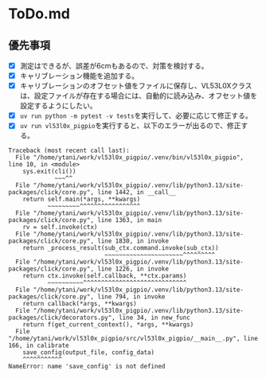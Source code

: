 # ToDo.md

## 優先事項

- [x] 測定はできるが、誤差が6cmもあるので、対策を検討する。
- [x] キャリブレーション機能を追加する。
- [x] キャリブレーションのオフセット値をファイルに保存し、VL53L0Xクラスは、設定ファイルが存在する場合には、自動的に読み込み、オフセット値を設定するようにしたい。
- [x] `uv run python -m pytest -v tests`を実行して、必要に応じて修正する。
- [x] `uv run vl53l0x_pigpio`を実行すると、以下のエラーが出るので、修正する。
```
Traceback (most recent call last):
  File "/home/ytani/work/vl53l0x_pigpio/.venv/bin/vl53l0x_pigpio", line 10, in <module>
    sys.exit(cli())
             ~~~^^
  File "/home/ytani/work/vl53l0x_pigpio/.venv/lib/python3.13/site-packages/click/core.py", line 1442, in __call__
    return self.main(*args, **kwargs)
           ~~~~~~~~~^^^^^^^^^^^^^^^^^
  File "/home/ytani/work/vl53l0x_pigpio/.venv/lib/python3.13/site-packages/click/core.py", line 1363, in main
    rv = self.invoke(ctx)
  File "/home/ytani/work/vl53l0x_pigpio/.venv/lib/python3.13/site-packages/click/core.py", line 1830, in invoke
    return _process_result(sub_ctx.command.invoke(sub_ctx))
                           ~~~~~~~~~~~~~~~~~~~~~~^^^^^^^^^
  File "/home/ytani/work/vl53l0x_pigpio/.venv/lib/python3.13/site-packages/click/core.py", line 1226, in invoke
    return ctx.invoke(self.callback, **ctx.params)
           ~~~~~~~~~~^^^^^^^^^^^^^^^^^^^^^^^^^^^^^
  File "/home/ytani/work/vl53l0x_pigpio/.venv/lib/python3.13/site-packages/click/core.py", line 794, in invoke
    return callback(*args, **kwargs)
  File "/home/ytani/work/vl53l0x_pigpio/.venv/lib/python3.13/site-packages/click/decorators.py", line 34, in new_func
    return f(get_current_context(), *args, **kwargs)
  File "/home/ytani/work/vl53l0x_pigpio/src/vl53l0x_pigpio/__main__.py", line 166, in calibrate
    save_config(output_file, config_data)
    ^^^^^^^^^^^
NameError: name 'save_config' is not defined
```